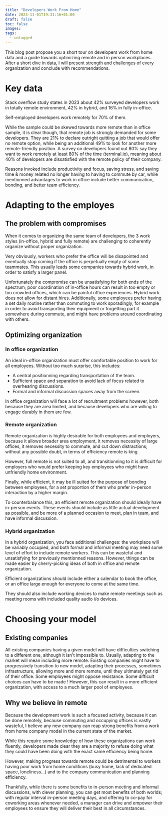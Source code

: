```yaml
---
title: "Developers Work From Home"
date: 2023-11-01T19:31:16+01:00
draft: false
toc: false
images:
tags: 
  - untagged
---
```


This blog post propose you a short tour on developers work from home data and a guide towards optimizing remote and in person workplaces. 
After a short dive in data, I will present strength and challenges of every organization and conclude with recommendations.

# Key data

Stack overflow study states in 2023 about 42% surveyed developers work in totally remote environment, 42% in hybrid, and 16% in fully in-office.

Self-employed developers work remotely for 70% of them. 

While the sample could be skewed towards more remote than in office sample, it is clear though, that remote job is strongly demanded for some developers. 
They are 21% to declare outright quitting a job that would offer no remote option, while being an additional 49% to look for another more remote-friendly position.
A survey on developers found out 80% say they want to work remotely at least 80% of the time (terminal.io), meaning about 40% of developers are dissatisfied with the remote policy of their company.

Reasons invoked include productivity and focus, saving stress, and saving time & money related no longer having to having to commute by car,
while mentionned advantages to work in office include better communication, bonding, and better team efficiency.

# Adapting to the employes

## The problem with compromises

When it comes to organizing the same team of developers, the 3 work styles (in-office, hybrid and fully remote) are challenging to coherently organize without proper organization.

Very obviously, workers who prefer the office will be disapointed and eventually stop coming if the office is perpetually empty of some teammates. This usually leads some companies towards hybrid work, in order to satisfy a larger panel. 

Unfortunately the compromise can be unsatisfying for both ends of the spectrum; poor coordination of in-office hours can result in too empty or too crowded offices, which can be painful office experiences. Hybrid work does not allow for distant hires. 
Additionally, some employees prefer having a set daily routine rather than commuting to work sporadingly, for example in order to avoid transporting their equipment or forgetting part it somewhere during commute, and might have problems around coordinating with others.

## Optimizing organization

### In office organization

An ideal in-office organization must offer comfortable position to work for all employees. Without too much surprise, this includes:
- A central positionning regarding transportation of the team.
- Sufficient space and separation to avoid lack of focus related to overhearing discussions.
- Formal and informal discussion spaces away from the screen.

In office organization will face a lot of recruitment problems however, both because they are area limited, and because developers who are willing to engage durably in them are few.


### Remote organization

Remote organization is highly desirable for both employees and employers, because it allows broader area employment, it removes necessity of large offices, it removes necessity to commute, and cut down distractions; without any possible doubt, in terms of efficiency remote is king.

However, full remote is not suited to all, and transitionning to it is difficult for employers who would prefer keeping key employees who might have unfriendly home environment.

Finally, while efficient, it may be ill suited for the purpose of bonding between employees, for a set proportion of them who prefer in-person interaction by a higher margin.

To counterbalance this, an efficient remote organization should ideally have in-person events. These events should include as little actual development as possible, and be more of a planned occasion to meet, plan in team, and have informal discussion.


### Hybrid organization

In a hybrid organization, you face additional challenges: the workplace will be variably occupied, and both formal and informal meeting may need some level of effort to include remote workers.
This can be wasteful and unsatisfying for previously mentionned reasons. However, things can be made easier by cherry-picking ideas of both in office and remote organization. 

Efficient organizations should include either a calendar to book the office, or an office large enough for everyone to come at the same time.

They should also include working devices to make remote meetings such as meeting rooms with included quality audio i/o devices.

# Choosing your model

## Existing companies

All existing companies having a given model will have difficulties switching to a different one, although it isn't impossible to. Usually, adapting to the market will mean including more remote. Existing companies might have to progressively transition to new model, adapting their processes, sometimes infrastructure, allowing more and more remote, until they ultimately get rid of their office. Some employees might oppose resistance. Some difficult choices can have to be made ! However, this can result in a more efficient organization, with access to a much larger pool of employees.

## Why we believe in remote

Because the development work is such a focused activity, because it can be done remotely, because commuting and occupying offices is vastly wasteful, I believe any new company can reap strong benefits from a work from home company model in the current state of the market.

While this require some knowledge of how these organizations can work fluently, developers made clear they are a majority to refuse doing what they could have been doing with the exact same efficiency being home.

However, making progress towards remote could be detrimental to workers having poor work from home conditions (busy home, lack of dedicated space, loneliness...) and to the company communication and planning efficiency.

Thankfully, while there is some benefits to in-person meeting and informal discussions, with clever planning, you can get most benefits of both worlds; with regular interval in-person meeting days, and offering to co-pay for coworking areas whenever needed, a manager can drive and empower their employees to ensure they will deliver their best in all circumstances.